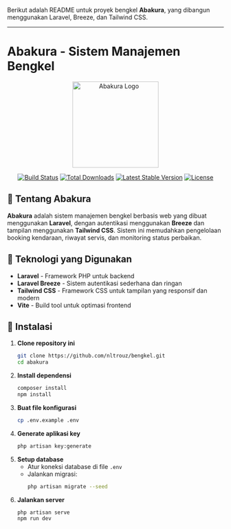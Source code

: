 Berikut adalah README untuk proyek bengkel **Abakura**, yang dibangun menggunakan Laravel, Breeze, dan Tailwind CSS.

---

# Abakura - Sistem Manajemen Bengkel

<p align="center">
  <a href="https://laravel.com" target="_blank">
    <img src="https://i.pinimg.com/originals/0b/18/d7/0b18d74a360882472be99d2ad8e9d966.gif" width="200" alt="Abakura Logo">
  </a>
</p>

<p align="center">
<a href="https://github.com/laravel/framework/actions"><img src="https://github.com/laravel/framework/workflows/tests/badge.svg" alt="Build Status"></a>
<a href="https://packagist.org/packages/laravel/framework"><img src="https://img.shields.io/packagist/dt/laravel/framework" alt="Total Downloads"></a>
<a href="https://packagist.org/packages/laravel/framework"><img src="https://img.shields.io/packagist/v/laravel/framework" alt="Latest Stable Version"></a>
<a href="https://packagist.org/packages/laravel/framework"><img src="https://img.shields.io/packagist/l/laravel/framework" alt="License"></a>
</p>

## 📌 Tentang Abakura

**Abakura** adalah sistem manajemen bengkel berbasis web yang dibuat menggunakan **Laravel**, dengan autentikasi menggunakan **Breeze** dan tampilan menggunakan **Tailwind CSS**. Sistem ini memudahkan pengelolaan booking kendaraan, riwayat servis, dan monitoring status perbaikan.

## 🚀 Teknologi yang Digunakan

- **Laravel** - Framework PHP untuk backend
- **Laravel Breeze** - Sistem autentikasi sederhana dan ringan
- **Tailwind CSS** - Framework CSS untuk tampilan yang responsif dan modern
- **Vite** - Build tool untuk optimasi frontend

## 🔧 Instalasi

1. **Clone repository ini**
   ```bash
   git clone https://github.com/nltrouz/bengkel.git
   cd abakura
   ```
2. **Install dependensi**
   ```bash
   composer install
   npm install
   ```
3. **Buat file konfigurasi**
   ```bash
   cp .env.example .env
   ```
4. **Generate aplikasi key**
   ```bash
   php artisan key:generate
   ```
5. **Setup database**
   - Atur koneksi database di file `.env`
   - Jalankan migrasi:
     ```bash
     php artisan migrate --seed
     ```
6. **Jalankan server**
   ```bash
   php artisan serve
   npm run dev
   ```
